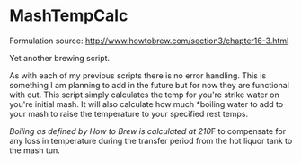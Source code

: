 MashTempCalc
============

Formulation source: http://www.howtobrew.com/section3/chapter16-3.html

Yet another brewing script.

As with each of my previous scripts there is no error handling. This is something I am planning to add in
the future but for now they are functional with out. This script simply calculates the temp for you're
strike water on you're initial mash. It will also calculate how much *boiling water to add to your mash
to raise the temperature to your specified rest temps.

*Boiling as defined by How to Brew is calculated at 210*F to compensate for any loss in temperature
during the transfer period from the hot liquor tank to the mash tun.
